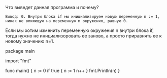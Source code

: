 Что выведет данная программа и почему?

    Вывод: 0. Внутри блока if мы инициализируем новую переменную n := 1, никак не влияющую на переменную n окружения, равную 0.
Если мы хотим изменить переменную окружения n внутри блока if, тогда нужно не инициализоровать ее заново, 
а просто приравнять ее к новому значению n=1.

package main

import "fmt"

func main() {
	n := 0
	if true {
		n := 1
		n++
	}
	fmt.Println(n)
}